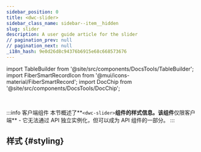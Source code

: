 ```yaml
---
sidebar_position: 0
title: <dwc-slider>
sidebar_class_name: sidebar--item__hidden
slug: slider
description: A user guide article for the slider
// pagination_prev: null
// pagination_next: null
_i18n_hash: 9e0d26d8c94376b6915e68c668573676
---
```

import TableBuilder from '@site/src/components/DocsTools/TableBuilder';
import FiberSmartRecordIcon from '@mui/icons-material/FiberSmartRecord';
import DocChip from '@site/src/components/DocsTools/DocChip';

<DocChip chip='shadow' />

<br />

:::info 客户端组件
本节概述了**`<dwc-slider>`**组件的样式信息。该组件**仅限客户端** - 它无法通过 API 独立实例化，但可以成为 API 组件的一部分。
:::

## 样式 {#styling}

<TableBuilder name="dwc-slider" clientComponent />
